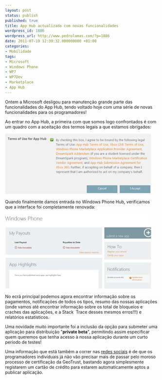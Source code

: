 ```yaml
---
layout: post
status: publish
published: true
title: App Hub actualizado com novas funcionalidades
wordpress_id: 1886
wordpress_url: http://www.pedrolamas.com/?p=1886
date: 2011-07-19 12:39:32.000000000 +01:00
categories:
- Mobilidade
tags:
- Microsoft
- Windows Phone
- WP7
- WP7Dev
- Marketplace
- App Hub
---
```

Ontem a Microsoft desligou para manutenção grande parte das funcionalidades do App Hub, tendo voltado hoje com uma série de novas funcionalidades para os programadores!

Ao entrar no App Hub, a primeira com que somos logo confrontados é com um quadro com a aceitação dos termos legais a que estamos obrigados:

[![](wp-content/uploads/2011/07/New-App-Hub-Legal-Terms-of-Use-Thumb.jpg "New App Hub: Legal Terms of Use Thumb")](wp-content/uploads/2011/07/New-App-Hub-Legal-Terms-of-Use.jpg)

Quando finalmente damos entrada no Windows Phone Hub, verificamos que a interface foi completamente renovada:

[![](wp-content/uploads/2011/07/New-App-Hub-Windows-Phone-Hub-Thumb.jpg "New App Hub: Windows Phone Hub Thumb")](wp-content/uploads/2011/07/New-App-Hub-Windows-Phone-Hub.jpg)

No ecrã principal podemos agora encontrar informação sobre os pagamentos, notificações de todos os tipos, resumo das nossas aplicações (onde vamos até encontrar informação sobre os total de bloqueios e craches das aplicações, e a Stack  Trace desses mesmos erros!!!) e relatórios estatísticos.

Uma novidade muito importante foi a inclusão da opção para submeter uma aplicação para distribuição "**private beta**", permitindo assim especificar quem queremos que tenha acesso à nossa aplicação durante um curto período de testes!

Uma informação que está também a correr nas [redes sociais](http://twitter.com/#!/gcaughey/status/93280646750941184) é de que os programadores individuais já não vão precisar mais de passar pelo moroso processo de certificação da GeoTrust, bastando agora simplesmente registarem um cartão de crédito para estarem automaticamente aptos a publicar aplicação.
